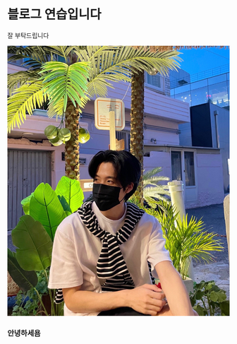 # 블로그 연습입니다

잘 부탁드립니다

![KakaoTalk_20221103_191947390.jpg](../images/2022-11-03-practice/bc1313e6b49d6d0eca8bbb83549d932f1a0fedd9.jpg)





### 안녕하세욤
